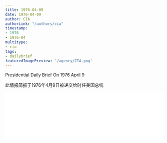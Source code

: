```yaml
---
title: 1976-04-09
date: 1976-04-09
author: CIA 
authorLink: "/authors/cia"
timestamp: 
- 1976
- 1976-04
multitype: 
- cia
tags: 
- dailybrief
featuredImagePreview: '/agency/CIA.png'
---
```



Presidential Daily Brief On 1976 April 9

此情报简报于1976年4月9日被递交给时任美国总统

<!--more-->





<div id="over" style="width:100%; overflow:hidden"> <iframe id="sFrame" name="sFrame" frameborder="no" border="0"  allowfullscreen marginwidth="0" scrolling="no" src = " /CIA/1976-04-09.html "  style = " position:absulute; width: 806px; top: 300;" > </iframe> </div>